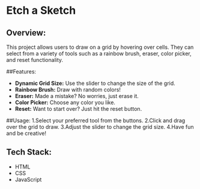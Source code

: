 # Etch a Sketch 

## Overview:
This project allows users to draw on a grid by hovering over cells. They can select from a variety of tools such as a rainbow brush, eraser, color picker, and reset functionality.

##Features:
- **Dynamic Grid Size:** Use the slider to change the size of the grid.
- **Rainbow Brush:** Draw with random colors!
- **Eraser:** Made a mistake? No worries, just erase it.
- **Color Picker:** Choose any color you like.
- **Reset:** Want to start over? Just hit the reset button.

##Usage:
  1.Select your preferred tool from the buttons.
  2.Click and drag over the grid to draw.
  3.Adjust the slider to change the grid size.
  4.Have fun and be creative!

## Tech Stack:
- HTML
- CSS
- JavaScript

